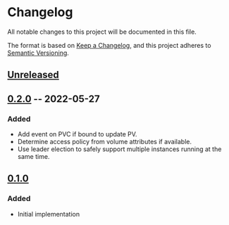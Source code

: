 # Changelog
All notable changes to this project will be documented in this file.

The format is based on [Keep a Changelog](https://keepachangelog.com/en/1.0.0/),
and this project adheres to [Semantic Versioning](https://semver.org/spec/v2.0.0.html).

## [Unreleased]

## [0.2.0] -- 2022-05-27

### Added
- Add event on PVC if bound to update PV.
- Determine access policy from volume attributes if available.
- Use leader election to safely support multiple instances running at the same time.

## [0.1.0]

### Added
- Initial implementation

[Unreleased]: https://github.com/piraeusdatastore/linstor-affinity-controller/compare/v0.2.0...HEAD
[0.2.0]: https://github.com/piraeusdatastore/linstor-affinity-controller/compare/v0.1.0...v0.2.0
[0.1.0]: https://github.com/piraeusdatastore/linstor-affinity-controller/releases/tag/v0.1.0

